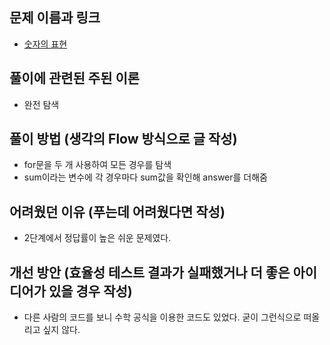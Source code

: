 ## 문제 이름과 링크

- [숫자의 표현](https://school.programmers.co.kr/learn/courses/30/lessons/12924)

## 풀이에 관련된 주된 이론

- 완전 탐색

## 풀이 방법 (생각의 Flow 방식으로 글 작성)

- for문을 두 개 사용하여 모든 경우를 탐색
- sum이라는 변수에 각 경우마다 sum값을 확인해 answer를 더해줌

## 어려웠던 이유 (푸는데 어려웠다면 작성)

- 2단계에서 정답률이 높은 쉬운 문제였다.

## 개선 방안 (효율성 테스트 결과가 실패했거나 더 좋은 아이디어가 있을 경우 작성)

- 다른 사람의 코드를 보니 수학 공식을 이용한 코드도 있었다. 굳이 그런식으로 떠올리고 싶지 않다.

